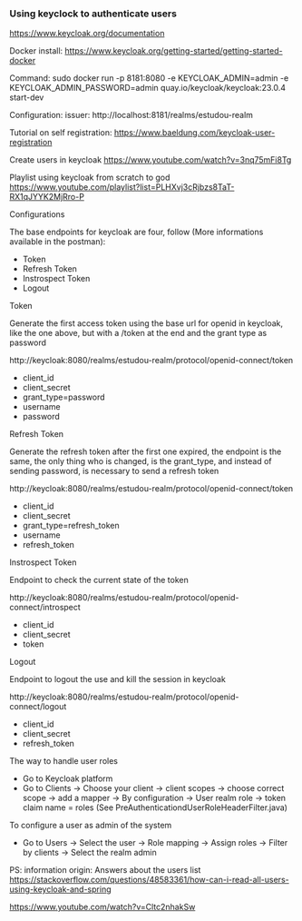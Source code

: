 ### Using keyclock to authenticate users

https://www.keycloak.org/documentation

Docker install:
https://www.keycloak.org/getting-started/getting-started-docker

Command:
sudo docker run -p 8181:8080 -e KEYCLOAK_ADMIN=admin -e KEYCLOAK_ADMIN_PASSWORD=admin quay.io/keycloak/keycloak:23.0.4 start-dev

Configuration:
issuer: http://localhost:8181/realms/estudou-realm

Tutorial on self registration:
https://www.baeldung.com/keycloak-user-registration

Create users in keycloak
https://www.youtube.com/watch?v=3nq75mFi8Tg

Playlist using keycloak from scratch to god
https://www.youtube.com/playlist?list=PLHXvj3cRjbzs8TaT-RX1qJYYK2MjRro-P

Configurations

The base endpoints for keycloak are four, follow (More informations available in the postman):

- Token
- Refresh Token
- Instrospect Token
- Logout

Token

Generate the first access token using the base url for openid in keycloak, like the one above, but with a /token at the end and the grant type as password

http://keycloak:8080/realms/estudou-realm/protocol/openid-connect/token

- client_id
- client_secret
- grant_type=password
- username
- password

Refresh Token

Generate the refresh token after the first one expired, the endpoint is the same, the only thing who is changed, is the grant_type, and instead of sending password, is necessary to send a refresh token

http://keycloak:8080/realms/estudou-realm/protocol/openid-connect/token

- client_id
- client_secret
- grant_type=refresh_token
- username
- refresh_token

Instrospect Token

Endpoint to check the current state of the token

http://keycloak:8080/realms/estudou-realm/protocol/openid-connect/introspect

- client_id
- client_secret
- token

Logout

Endpoint to logout the use and kill the session in keycloak

http://keycloak:8080/realms/estudou-realm/protocol/openid-connect/logout

- client_id
- client_secret
- refresh_token

The way to handle user roles

- Go to Keycloak platform
- Go to Clients -> Choose your client -> client scopes -> choose correct scope -> add a mapper -> By configuration -> User realm role -> token claim name = roles (See PreAuthenticationdUserRoleHeaderFilter.java)

To configure a user as admin of the system
- Go to Users -> Select the user -> Role mapping -> Assign roles -> Filter by clients -> Select the realm admin

PS: information origin:
Answers about the users list
https://stackoverflow.com/questions/48583361/how-can-i-read-all-users-using-keycloak-and-spring

https://www.youtube.com/watch?v=Cltc2nhakSw

